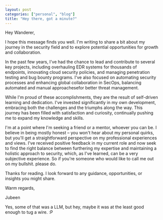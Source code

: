```yaml
---
layout: post
categories: ["personal", "blog"]
title: "Hey there, got a minute?"
---
```


Hey Wanderer,

I hope this message finds you well. I'm writing to share a bit about my journey in the security field and to explore potential opportunities for growth and collaboration.

In the past few years, I've had the chance to lead and contribute to several key projects, including overhauling EDR systems for thousands of endpoints, innovating cloud security policies, and managing penetration testing and bug bounty programs. I've also focused on automating security processes and enhancing global collaboration in SecOps, balancing automated and manual approachesefor better threat management.

While I'm proud of these accomplishments, they are the result of self-driven learning and dedication. I've invested significantly in my own development, embracing both the challenges and the triumphs along the way. This journey has been filled with satisfaction and curiosity, continually pushing me to expand my knowledge and skills.

I'm at a point where I'm seeking a friend or a mentor, whoever you can be. I believe in being mostly honest – you won't hear about my personal quirks, but you'll get a straightforward perspective on my professional experiences and views. I've received positive feedback in my current role and now seek to find the right balance between furthering my expertise and maintaining a holistic approach to security, which, as I've learned, can be a very subjective experience. So if you're someone who would like to call me out on my bullshit. please do. 

Thanks for reading. I look forward to any guidance, opportunities, or insights you might share.

Warm regards,

Jubeen

Yes, some of that was a LLM, but hey, maybe it was at the least good enough to tug a wire. :P